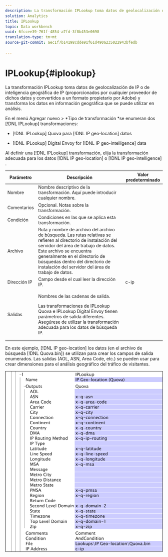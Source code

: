 ```yaml
---
description: La transformación IPLookup toma datos de geolocalización de IP o de inteligencia geográfica de IP (proporcionados por cualquier proveedor de dichos datos y convertidos a un formato propietario por Adobe) y transforma los datos en información geográfica que se puede utilizar en análisis.
solution: Analytics
title: IPLookup
topic: Data workbench
uuid: 6fccee39-761f-4854-a7fd-3f8b453e0698
translation-type: tm+mt
source-git-commit: aec1f7b14198cdde91f61d490a235022943bfedb

---
```



# IPLookup{#iplookup}

La transformación IPLookup toma datos de geolocalización de IP o de inteligencia geográfica de IP (proporcionados por cualquier proveedor de dichos datos y convertidos a un formato propietario por Adobe) y transforma los datos en información geográfica que se puede utilizar en análisis.

En el menú Agregar nuevo > *Tipo de transformación *se enumeran dos [!DNL IPLookup] transformaciones:

* [!DNL IPLookup] Quova para [!DNL IP geo-location] datos

* [!DNL IPLookup] Digital Envoy for [!DNL IP geo-intelligence] data

Al definir una [!DNL IPLookup] transformación, elija la transformación adecuada para los datos [!DNL IP geo-location] o [!DNL IP geo-intelligence] .

<table id="table_C438A30AB5E64160A5C486D6887B1D7E"> 
 <thead> 
  <tr> 
   <th colname="col1" class="entry"> Parámetro </th> 
   <th colname="col2" class="entry"> Descripción </th> 
   <th colname="col3" class="entry"> Valor predeterminado </th> 
  </tr> 
 </thead>
 <tbody> 
  <tr> 
   <td colname="col1"> Nombre </td> 
   <td colname="col2"> Nombre descriptivo de la transformación. Aquí puede introducir cualquier nombre. </td> 
   <td colname="col3"> </td> 
  </tr> 
  <tr> 
   <td colname="col1"> Comentarios </td> 
   <td colname="col2"> Opcional. Notas sobre la transformación. </td> 
   <td colname="col3"> </td> 
  </tr> 
  <tr> 
   <td colname="col1"> Condición </td> 
   <td colname="col2"> Condiciones en las que se aplica esta transformación. </td> 
   <td colname="col3"> </td> 
  </tr> 
  <tr> 
   <td colname="col1"> Archivo </td> 
   <td colname="col2"> Ruta y nombre de archivo del archivo de búsqueda. Las rutas relativas se refieren al directorio de instalación del servidor del área de trabajo de datos. Este archivo se encuentra generalmente en el directorio de búsquedas dentro del directorio de instalación del servidor del área de trabajo de datos. </td> 
   <td colname="col3"> </td> 
  </tr> 
  <tr> 
   <td colname="col1"> Dirección IP </td> 
   <td colname="col2"> Campo desde el cual leer la dirección IP. </td> 
   <td colname="col3"> c-ip </td> 
  </tr> 
  <tr> 
   <td colname="col1"> Salidas </td> 
   <td colname="col2"> <p>Nombres de las cadenas de salida. </p> <p> Las transformaciones de <span class="wintitle"> IPLookup</span> Quova e <span class="wintitle"> IPLookup</span> Digital Envoy tienen parámetros de salida diferentes. Asegúrese de utilizar la transformación adecuada para los datos de búsqueda IP. </p> </td> 
   <td colname="col3"> </td> 
  </tr> 
 </tbody> 
</table>

En este ejemplo, [!DNL IP geo-location] los datos (en el archivo de búsqueda [!DNL Quova.bin]) se utilizan para crear los campos de salida enumerados. Las salidas (AOL, ASN, Area Code, etc.) se pueden usar para crear dimensiones para el análisis geográfico del tráfico de visitantes.

![](assets/cfg_TransformationType_IPLookup.png)

